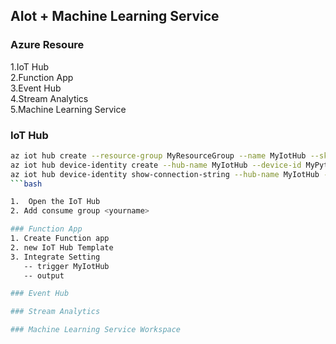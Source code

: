 
## AIot + Machine Learning Service

### Azure Resoure
1.IoT Hub  
2.Function App  
3.Event Hub  
4.Stream Analytics  
5.Machine Learning Service  
 
### IoT Hub

```bash
az iot hub create --resource-group MyResourceGroup --name MyIotHub --sku S1 --location westus --partition-count 4
az iot hub device-identity create --hub-name MyIotHub --device-id MyPythonDevice  
az iot hub device-identity show-connection-string --hub-name MyIotHub --device-id MyPythonDevice --output table
```bash

1.	Open the IoT Hub
2. Add consume group <yourname>

### Function App
1. Create Function app
2. new IoT Hub Template
3. Integrate Setting
   -- trigger MyIotHub
   -- output 

### Event Hub

### Stream Analytics

### Machine Learning Service Workspace
